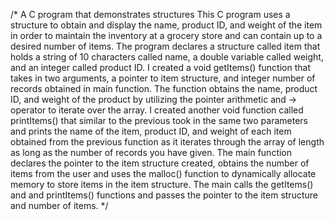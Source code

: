 /* A C program that demonstrates structures This C program uses a structure to obtain and display the name, product ID, and weight of the item in order to maintain the inventory at a grocery store and can contain up to a desired number of items. The program declares a structure called item that holds a string of 10 characters called name, a double variable called weight, and an integer called product ID. I created a void getItems() function that takes in two arguments, a pointer to item structure, and integer number of records obtained in main function. The function obtains the name, product ID, and weight of the product by utilizing the pointer arithmetic and -> operator to iterate over the array. I created another void function called printItems() that similar to the previous took in the same two parameters and prints the name of the item, product ID, and weight of each item obtained from the previous function as it iterates through the array of length as long as the number of records you have given.
The main function declares the pointer to the item structure created, obtains the number of items from the user and uses the malloc() function to dynamically allocate memory to store items in the item structure. The main calls the getItems() and and printItems() functions and passes the pointer to the item structure and number of items. 
*/

